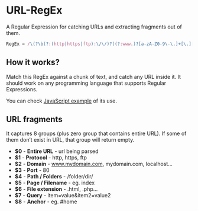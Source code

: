 URL-RegEx
=========

A Regular Expression for catching URLs and extracting fragments out of them.

``` javascript
RegEx = /\(?\b(?:(http|https|ftp):\/\/)?((?:www.)?[a-zA-Z0-9\-\.]+[\.][a-zA-Z]{2,4}|localhost)(?::(\d*))?(?=[\s\/,\.\)])([\/]{1}[^\s\?]*[\/]{1})*(?:\/?([^\s\n\?\[\]\{\}\#]*(?:(?=\.)){1}|[^\s\n\?\[\]\{\}\.\#]*)?([\.]{1}[^\s\?\#]*)?)?(?:\?{1}([^\s\n\#\[\]\(\)]*))?([\#][^\s\n]*)?\)?/;
```

## How it works?

Match this RegEx against a chunk of text, and catch any URL inside it.
It should work on any programming language that supports Regular Expressions.

You can check [JavaScript example](http://someweblog.com/url-regular-expression-javascript-link-shortener/) of its use.

## URL fragments

It captures 8 groups (plus zero group that contains entire URL). If some of them don’t exist in URL, that group will return empty.

* **$0** - **Entire URL** - url being parsed
* **$1** - **Protocol** - http, https, ftp
* **$2** - **Domain** - www.mydomain.com, mydomain.com, localhost...
* **$3** - **Port** - 80
* **$4** - **Path / Folders** - /folder/dir/
* **$5** - **Page / Filename** - eg. index
* **$6** - **File extension** - .html, .php...
* **$7** - **Query** - item=value&item2=value2
* **$8** - **Anchor** - eg. #home
